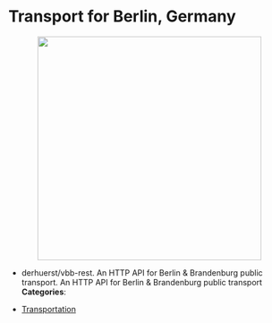 # Transport for Berlin, Germany

<p align="center">
    <img width="400" src="https://raw.githubusercontent.com/awesome-apis/awesome-apis/apis/transport-for-berlin-germany/logo_256x256.png" />
</p>


- derhuerst/vbb-rest.  An HTTP API for Berlin & Brandenburg public transport. An HTTP API for Berlin & Brandenburg public transport
**Categories**:

- [Transportation](https://github/awesome-apis/awesome-apis#transportation)



